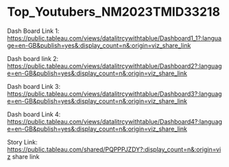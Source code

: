 # Top_Youtubers_NM2023TMID33218

Dash Board Link 1: https://public.tableau.com/views/datalitrcywithtablue/Dashboard1_1?:language=en-GB&publish=yes&:display_count=n&:origin=viz_share_link

Dash board link 2: https://public.tableau.com/views/datalitrcywithtablue/Dashboard2?:language=en-GB&publish=yes&:display_count=n&:origin=viz_share_link

Dash board Link 3: https://public.tableau.com/views/datalitrcywithtablue/Dashboard3?:language=en-GB&publish=yes&:display_count=n&:origin=viz_share_link

Dash board Link 4: https://public.tableau.com/views/datalitrcywithtablue/Dashboard4?:language=en-GB&publish=yes&:display_count=n&:origin=viz_share_link

Story Link: https://public.tableau.com/shared/PQPPPJZDY?:display_count=n&:origin=viz share link 

